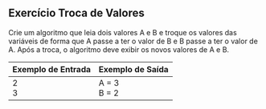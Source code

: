 ## Exercício Troca de Valores
Crie um algoritmo que leia dois valores A e B e troque os valores das variáveis de forma que A passe a ter o valor de B e B passe a ter o valor de A. Após a troca, o algoritmo deve exibir os novos valores de A e B.

Exemplo de Entrada | Exemplo de Saída
:--- | :---
2<br />3 | A = 3<br />B = 2